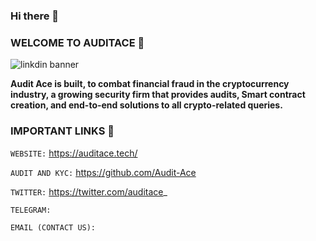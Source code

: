 ### Hi there 👋
###   WELCOME TO AUDITACE :rocket: 
![linkdin banner](https://auditace.tech/assets/images/logo/logo.png)

**Audit Ace is built, to combat financial fraud in the cryptocurrency industry, a growing security firm that provides audits, 
Smart contract creation, and end-to-end solutions to all crypto-related queries.**

### IMPORTANT LINKS :bell:

`WEBSITE:` https://auditace.tech/  

`AUDIT AND KYC:` https://github.com/Audit-Ace 

`TWITTER:` https://twitter.com/auditace_

`TELEGRAM:` 

`EMAIL (CONTACT US): `

<!-- 
**Audit-Ace/Audit-Ace** is a ✨ _special_ ✨ repository because its `README.md` (this file) appears on your GitHub profile.

Here are some ideas to get you started:

- 🔭 I’m currently working on ...
- 🌱 I’m currently learning ...
- 👯 I’m looking to collaborate on ...
- 🤔 I’m looking for help with ...
- 💬 Ask me about ...
- 📫 How to reach me: ...
- 😄 Pronouns: ...
- ⚡ Fun fact: ...
-->
